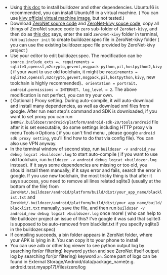 - Using [this doc](http://buildozer.readthedocs.io/en/latest/installation.html)  to install buildozer and other dependencies. Ubuntu16 is recommended, you can install Ubuntu16 in a virtual machine. ( You can use [kivy  official virtual machine image](https://kivy.org/docs/guide/packaging-android-vm.html#kivy-android-vm), but not tested.)
- Download [ZeroNet source code](https://github.com/HelloZeroNet/ZeroNet) and [ZeroNet-kivy souce code](https://github.com/HelloZeroNet/ZeroNet-kivy), copy all things of ZeroNet source code to `zero` sub-folder of `ZeroNet-kivy`, and then do as [this doc](http://buildozer.readthedocs.io/en/latest/quickstart.html) says, enter the said `ZeroNet-kivy` folder in terminal, run `buildozer init` to create buildozer.spec file in  ZeroNet-kivy folder ( you can use the existing buildozer.spec file provided by ZeroNet-kivy project )
-  Use your editor to edit buildozer.spec. The modification can be `source.include_exts =`、`requirements = sqlite3,openssl,m2crypto,gevent,msgpack-python,pil,hostpython2,kivy` ( if your want to use old toolchain, it might be `requirements = sqlite3,openssl,m2crypto,gevent,msgpack,pil,hostpython,kivy`, new toolchain is highly recommended)、`orientation = portrait`、`android.permissions = INTERNET`、`log_level = 2`. The above  modification is not perfect, you can try your own.
- ( Optional ) Proxy setting. During auto-compile, it will auto-download and install many dependencies, as well as download xml files from google. After run next step's command and SDK is downloaded, if you want to set proxy you can run `$HOME/.buildozer/android/platform/android-sdk-20/tools/android` file after it is set executable, do some settings including HTTP proxy via menu Tools->Options ( if you can't find menu , please google `android sdk proxy setting`, you'll find how to do that via config file). You can also use VPN anyway.
- In the terminal window of second step,  run `buildozer -v android_new debug logcat >buildozer.log` to start auto-compile ( if you want to use old toolchain, run `buildozer -v android debug logcat >buildozer.log` instead). If it says some dependencies are missing or too old, you should install them manually; if it says error and fails, search the error in google. If you use new toolchain, the most tricky thing is that after it says success, you need to remove all lines related sqlite3 (usually at the bottom of the file) from  `ZeroNet/.buildozer/android/platform/build/dist/your_app_name/blacklist.txt` and `ZeroNet/.buildozer/android/platform/build/dist/your_app_name/build/blacklist.txt` manually, save the file,  and then run `buildozer -v android_new debug logcat >buildozer.log` once more! ( who can help to file  buildozer project an issue of this? I've google it was said that sqlite3 is supposed to be auto-removed from blacklist.txt if you specify sqlite3 in the buildozer.spec)
- If compiling succeeds, a bin folder appears in ZeroNet folder, where your APK is lying in it. You can copy it to your phone to install
- You can use adb or other log viewer to see python output log by searching for(or filtering) keyword `python` and see ZeroNet ifself output log by searching for(or filtering) keyword `zn`. Some part of logs can be found in External Storage/Android/data/package_name(e.g. android.test.myapp17)/files/zero/log